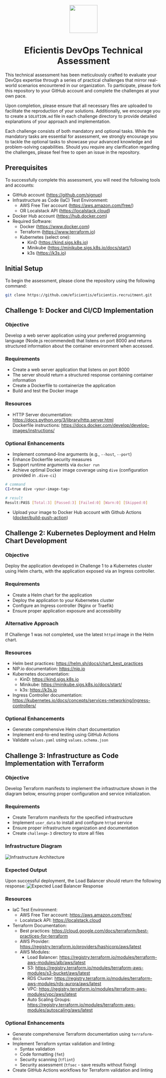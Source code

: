 <p align="center">
  <a href="https://eficientis.app">
    <img src="https://eficientis.app/assets/eficientis.isotipo.png" width="90px" />
  </a>
</p>

<h1 align="center">
  Eficientis DevOps Technical Assessment
</h1>

This technical assessment has been meticulously crafted to evaluate your DevOps expertise through a series of practical challenges that mirror real-world scenarios encountered in our organization. To participate, please fork this repository to your GitHub account and complete the challenges at your own pace.

Upon completion, please ensure that all necessary files are uploaded to facilitate the reproduction of your solutions. Additionally, we encourage you to create a `SOLUTION.md` file in each challenge directory to provide detailed explanations of your approach and implementation.

Each challenge consists of both mandatory and optional tasks. While the mandatory tasks are essential for assessment, we strongly encourage you to tackle the optional tasks to showcase your advanced knowledge and problem-solving capabilities. Should you require any clarification regarding the challenges, please feel free to open an issue in the repository.

## Prerequisites

To successfully complete this assessment, you will need the following tools and accounts:

- GitHub account (https://github.com/signup)
- Infrastructure as Code (IaC) Test Environment:
  - AWS Free Tier account (https://aws.amazon.com/free/)
  - OR Localstack API (https://localstack.cloud)
- Docker Hub account (https://hub.docker.com)
- Required Software:
  - Docker (https://www.docker.com)
  - Terraform (https://www.terraform.io)
  - Kubernetes (select one):
    - KinD (https://kind.sigs.k8s.io)
    - Minikube (https://minikube.sigs.k8s.io/docs/start/)
    - k3s (https://k3s.io)

## Initial Setup

To begin the assessment, please clone the repository using the following command:

```bash
git clone https://github.com/eficientis/eficientis.recruitment.git
```

## Challenge 1: Docker and CI/CD Implementation

### Objective

Develop a web server application using your preferred programming language (Node.js recommended) that listens on port 8000 and returns structured information about the container environment when accessed.

### Requirements

- Create a web server application that listens on port 8000
- The server should return a structured response containing container information
- Create a Dockerfile to containerize the application
- Build and test the Docker image

### Resources

- HTTP Server documentation: https://docs.python.org/3/library/http.server.html
- Dockerfile instructions: https://docs.docker.com/develop/develop-images/instructions/

### Optional Enhancements

- Implement command-line arguments (e.g., `--host`, `--port`)
- Enhance Dockerfile security measures
- Support runtime arguments via `docker run`
- Achieve optimal Docker image coverage using `dive` (configuration provided in `.dive-ci`)

```bash
# command
CI=true dive <your-image-tag>

# result
Result:PASS [Total:3] [Passed:3] [Failed:0] [Warn:0] [Skipped:0]
```

- Upload your image to Docker Hub account with Github Actions ([docker/build-push-action](https://github.com/docker/build-push-action))

## Challenge 2: Kubernetes Deployment and Helm Chart Development

### Objective

Deploy the application developed in Challenge 1 to a Kubernetes cluster using Helm charts, with the application exposed via an Ingress controller.

### Requirements

- Create a Helm chart for the application
- Deploy the application to your Kubernetes cluster
- Configure an Ingress controller (Nginx or Traefik)
- Ensure proper application exposure and accessibility

### Alternative Approach

If Challenge 1 was not completed, use the latest `httpd` image in the Helm chart.

### Resources

- Helm best practices: https://helm.sh/docs/chart_best_practices
- NIP.io documentation: https://nip.io
- Kubernetes documentation:
  - KinD: https://kind.sigs.k8s.io
  - Minikube: https://minikube.sigs.k8s.io/docs/start/
  - k3s: https://k3s.io
- Ingress Controller documentation: https://kubernetes.io/docs/concepts/services-networking/ingress-controllers/

### Optional Enhancements

- Generate comprehensive Helm chart documentation
- Implement end-to-end testing using GitHub Actions
- Validate `values.yaml` using `values.schema.json`

## Challenge 3: Infrastructure as Code Implementation with Terraform

### Objective

Develop Terraform manifests to implement the infrastructure shown in the diagram below, ensuring proper configuration and service initialization.

### Requirements

- Create Terraform manifests for the specified infrastructure
- Implement `user_data` to install and configure `httpd` service
- Ensure proper infrastructure organization and documentation
- Create `challenge-3` directory to store all files

### Infrastructure Diagram

![Infrastructure Architecture](images/ch3-diagram-infrastructure.png)

### Expected Output

Upon successful deployment, the Load Balancer should return the following response:
![Expected Load Balancer Response](images/ch3-output-load-balancer.png)

### Resources

- IaC Test Environment:
  - AWS Free Tier account: https://aws.amazon.com/free/
  - Localstack API: https://localstack.cloud
- Terraform Documentation:
  - Best practices: https://cloud.google.com/docs/terraform/best-practices-for-terraform
  - AWS Provider: https://registry.terraform.io/providers/hashicorp/aws/latest
  - AWS Modules:
    - Load Balancer: https://registry.terraform.io/modules/terraform-aws-modules/alb/aws/latest
    - S3: https://registry.terraform.io/modules/terraform-aws-modules/s3-bucket/aws/latest
    - RDS Cluster: https://registry.terraform.io/modules/terraform-aws-modules/rds-aurora/aws/latest
    - VPC: https://registry.terraform.io/modules/terraform-aws-modules/vpc/aws/latest
    - Auto Scaling Groups: https://registry.terraform.io/modules/terraform-aws-modules/autoscaling/aws/latest

### Optional Enhancements

- Generate comprehensive Terraform documentation using `terraform-docs`
- Implement Terraform syntax validation and linting:
  - Syntax validation
  - Code formatting (`fmt`)
  - Security scanning (`tflint`)
  - Security assessment (`tfsec` - save results without fixing)
- Create GitHub Actions workflows for Terraform validation and linting
